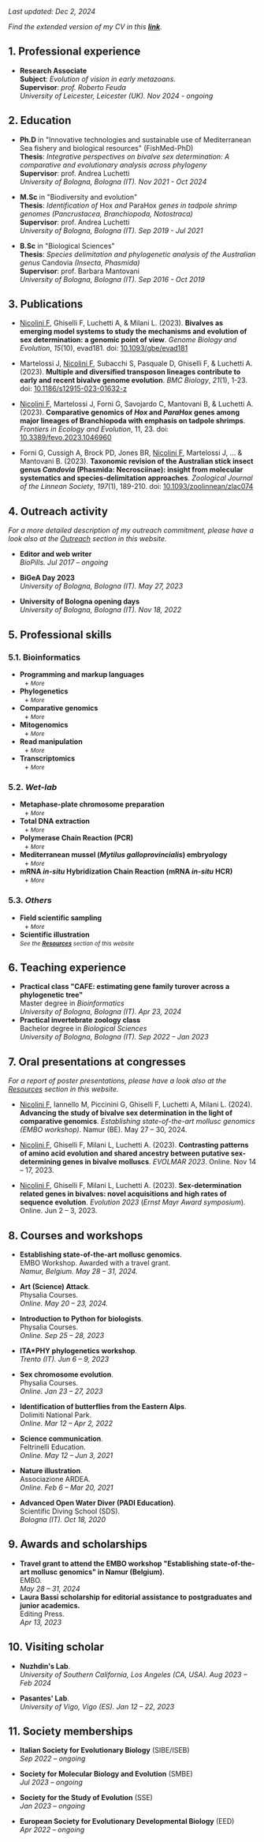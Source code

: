 <style>
summary {
  display: block;
}

/* Create a new custom triangle on the right side */
summary::before {
  margin-left: 1ch;
  display: inline-block;
  content: '+';
  transition: 0.2s;
}

details[open] > summary::before {
  transform: rotate(45deg);
}
</style>

*Last updated: Dec 2, 2024*

*Find the extended version of my CV in this **<a href="https://drive.google.com/file/d/1AtVbptyhfBHzxN-v-K8bItVa-xgiDXxv/view?usp=sharing" target="_blank">link</a>**.*

## 1. Professional experience
* **Research Associate**\
**Subject**: *Evolution of vision in early metazoans.*\
**Supervisor**: *prof. Roberto Feuda*\
*University of Leicester, Leicester (UK). Nov 2024 - ongoing*

## 2. Education

* **Ph.D** in "Innovative technologies and sustainable use of Mediterranean Sea fishery and biological resources" (FishMed-PhD)\
**Thesis**: *Integrative perspectives on bivalve sex determination: A comparative and evolutionary analysis across phylogeny*\
**Supervisor**: prof. Andrea Luchetti\
*University of Bologna, Bologna (IT). Nov 2021 - Oct 2024*

* **M.Sc** in "Biodiversity and evolution"\
**Thesis**: *Identification of* Hox *and* ParaHox *genes in tadpole shrimp genomes (Pancrustacea, Branchiopoda, Notostraca)*\
**Supervisor**: prof. Andrea Luchetti\
*University of Bologna, Bologna (IT). Sep 2019 - Jul 2021*

* **B.Sc** in "Biological Sciences"\
**Thesis**: *Species delimitation and phylogenetic analysis of the Australian genus* Candovia *(Insecta, Phasmida)*\
**Supervisor**: prof. Barbara Mantovani\
*University of Bologna, Bologna (IT). Sep 2016 - Oct 2019*

## 3. Publications

* <ins>Nicolini F</ins>, Ghiselli F, Luchetti A, & Milani L. (2023). **Bivalves as emerging model systems to study the mechanisms and evolution of sex determination: a genomic point of view**. *Genome Biology and Evolution*, *15*(10), evad181. doi: [10.1093/gbe/evad181](https://doi.org/10.1093/gbe/evad181)

* Martelossi J, <ins>Nicolini F</ins>, Subacchi S, Pasquale D, Ghiselli F, & Luchetti A. (2023). **Multiple and diversified transposon lineages contribute to early and recent bivalve genome evolution**. *BMC Biology*, *21*(1), 1-23. doi: [10.1186/s12915-023-01632-z](https://doi.org/10.1186/s12915-023-01632-z)

* <ins>Nicolini F</ins>, Martelossi J, Forni G, Savojardo C, Mantovani B, & Luchetti A. (2023). **Comparative genomics of *Hox* and *ParaHox* genes among major lineages of Branchiopoda with emphasis on tadpole shrimps**. *Frontiers in Ecology and Evolution*, 11, 23. doi: [10.3389/fevo.2023.1046960](https://doi.org/10.3389/fevo.2023.1046960)

* Forni G, Cussigh A, Brock PD, Jones BR, <ins>Nicolini F</ins>, Martelossi J, ... & Mantovani B. (2023). **Taxonomic revision of the Australian stick insect genus *Candovia* (Phasmida: Necrosciinae): insight from molecular systematics and species-delimitation approaches**. *Zoological Journal of the Linnean Society*, *197*(1), 189-210. doi: [10.1093/zoolinnean/zlac074](https://doi.org/10.1093/zoolinnean/zlac074)

## 4. Outreach activity

*For a more detailed description of my outreach commitment, please have a look also at the [Outreach](/outreach/) section in this website.*

* **Editor and web writer**\
  *BioPills. Jul 2017 – ongoing*

* **BiGeA Day 2023**\
  *University of Bologna, Bologna (IT). May 27, 2023*

* **University of Bologna opening days**\
  *University of Bologna, Bologna (IT). Nov 18, 2022*

## 5. Professional skills

### 5.1. Bioinformatics

<ul>
  <li><b>Programming and markup languages</b>
  <details>
    <summary><i><small> More</small></i></summary>
    <small>(beginner ▯▯▯▯▯ advantaced)</small>
    <ul>
      <li><code>bash</code><br />
        ▮▮▮▮▯</li>
      <li><code>R</code><br />
        ▮▮▮▯▯</li>
      <li><code>python</code><br />
        ▮▮▯▯▯</li>
      <li>LaTeX<br />
        ▮▮▯▯▯</li>
      <li><code>html</code><br />
        ▮▯▯▯▯</li>
    </ul>
  </details></li>

  <li><b>Phylogenetics</b>
  <details>
    <summary><i><small> More</small></i></summary>
    <ul>
      <li>ML phylogenetic analysis (<a href="https://github.com/iqtree/iqtree2" target="_blank"><code>IQTREE</code></a>, <a href="https://github.com/amkozlov/raxml-ng" target="_blank"><code>RAxML-NG</code></a>, <a href="http://www.microbesonline.org/fasttree/" target="_blank"><code>FastTree</code></a>)</li>
      <li>Bayesian phylogenetic analysis (<a href="https://nbisweden.github.io/MrBayes/" target="_blank"><code>MrBayes</code></a>, <a href="http://www.atgc-montpellier.fr/phylobayes/" target="_blank"><code>PhyloBayes</code></a>)</li>
      <li>Global alignment tools (<a href="https://mafft.cbrc.jp/alignment/software/" target="_blank"><code>MAFFT</code></a>, <a href="https://github.com/rcedgar/muscle" target="_blank"><code>MUSCLE</code></a>, <a href="http://www.clustal.org/omega/" target="_blank"><code>Clustal Omega</code></a>, <a href="http://trimal.cgenomics.org/" target="_blank"><code>trimAl</code></a>, <a href="https://home.cc.umanitoba.ca/~psgendb/doc/Castresana/Gblocks_documentation.html" target="_blank"><code>GBlocks</code></a>)</li>
      <li>Tree calibration (<a href="https://github.com/tothuhien/lsd2" target="_blank"><code>lsd2</code></a>, <a href="http://abacus.gene.ucl.ac.uk/software/paml.html" target="_blank"><code>MCMCTree</code></a>)</li>
      <li>Tree decomposition (<a href="https://github.com/JSdoubleL/DISCO" target="_blank"><code>DISCO</code></a>)</li>
    </ul>
  </details></li>

  <li><b>Comparative genomics</b>
  <details>
    <summary><i><small> More</small></i></summary>
    <ul>
      <li>Orthology inference (<a href="https://github.com/davidemms/OrthoFinder" target="_blank"><code>OrthoFinder</code></a>, <a href="https://github.com/xgrau/possvm-orthology" target="_blank"><code>Possvm</code></a>, <a href="https://github.com/hillerlab/TOGA" target="_blank"><code>TOGA</code></a>)</li>
      <li>Gene annotation (<a href="https://github.com/ncbi/blast_plus_docs" target="_blank"><code>BLAST</code></a>, <a href="https://github.com/bbuchfink/diamond" target="_blank"><code>DIAMOND</code></a>, <a href="https://github.com/EddyRivasLab/hmmer" target="_blank"><code>HMMER</code></a>, <a href="https://github.com/ebi-pf-team/interproscan" target="_blank"><code>InterProScan</code></a>, <a href="https://github.com/UCSC-LoweLab/tRNAscan-SE" target="_blank"><code>tRNAscan-SE</code></a>)</li>
      <li>Genome quality assessment (<a href="https://busco.ezlab.org/" target="_blank"><code>BUSCO</code></a>)</li>
      <li>Molecular evolution (<a href="http://abacus.gene.ucl.ac.uk/software/paml.html" target="_blank"><code>PAML</code></a>, <a href="http://hyphy.org/" target="_blank"><code>HyPhy</code></a>, <a href="https://github.com/for-giobbe/BASE" target="_blank"><code>BASE</code></a>, <a href="https://github.com/mrrlab/RRTree" target="_blank"><code>RRTree</code></a>)</li>
      <li>Gene family evolution (<a href="https://github.com/hahnlab/CAFE5" target="_blank"><code>CAFE5</code></a>, <a href="https://github.com/BenoitMorel/GeneRax" target="_blank"><code>GeneRax</code></a>)</li>
      <li>Gene macro-synteny (<a href="https://github.com/wyp1125/MCScanX" target="_blank"><code>MCScanX</code></a>/<a href="https://github.com/tanghaibao/jcvi" target="_blank"><code>JCVI</code></a>)</li>
      <li>Detection of sex-related loci (<a href="https://gitlab.in2p3.fr/sex-det-family/sex-detector" target="_blank"><code>SEX-DETector</code></a>, <a href="https://gitlab.in2p3.fr/sex-det-family/sdpop" target="_blank"><code>SDpop</code></a>)</li>
      <li>Other (<a href="https://github.com/NBISweden/AGAT" target="_blank"><code>AGAT</code></a>, <a href="https://github.com/gpertea/gffread" target="_blank"><code>GffRead</code></a>)</li>
    </ul>
  </details></li>

  <li><b>Mitogenomics</b>
  <details>
    <summary><i><small> More</small></i></summary>
    <ul>
      <li>Mitogenome assembly and annotation (<a href="https://github.com/marcelauliano/MitoHiFi" target="_blank"><code>MitoHiFi</code></a>, <a href="https://github.com/RemiAllio/MitoFinder" target="_blank"><code>MitoFinder</code></a>, <a href="https://github.com/RemiAllio/MitoFinder" target="_blank"><code>mitoRNA</code></a>)</li>
    </ul>
  </details></li>

  <li><b>Read manipulation</b>
  <details>
    <summary><i><small> More</small></i></summary>
    <ul>
      <li>Raw reads quality check (<a href="https://github.com/trinityrnaseq/trinityrnaseq/wiki" target="_blank"><code>FastQC</code></a>, <a href="https://multiqc.info/" target="_blank"><code>MultiQC</code></a>)</li>
      <li>Read trimming (<a href="https://github.com/usadellab/Trimmomatic" target="_blank"><code>trimmomatic</code></a>)</li>
      <li>Read mapping and filtering (<a href="https://github.com/BenLangmead/bowtie2" target="_blank"><code>Bowtie2</code></a>, <a href="https://github.com/alexdobin/STAR" target="_blank"><code>STAR</code></a>, <a href="https://github.com/mhammell-laboratory/TEtranscripts" target="_blank"><code>TEtranscripts</code></a>, <a href="https://github.com/gpertea/stringtie" target="_blank"><code>stringtie</code></a>, <a href="https://github.com/samtools/samtools" target="_blank"><code>samtools</code></a>)</li>
    </ul>
  </details></li>

  <li><b>Transcriptomics</b>
  <details>
    <summary><i><small> More</small></i></summary>
    <ul>
    <li>De-novo transcriptome assembly (<a href="https://github.com/trinityrnaseq/trinityrnaseq/wiki" target="_blank"><code>Trinity</code></a>)</li>
    <li>Gene differential expression (<a href="https://www.bioconductor.org/packages/release/bioc/html/NOISeq.html" target="_blank"><code>NOISeq</code></a>, <a href="https://bioconductor.org/packages/release/bioc/html/DESeq2.html" target="_blank"><code>DESeq2</code></a>, <a href="https://www.bioconductor.org/packages/release/bioc/html/maSigPro.html" target="_blank"><code>maSigPro</code></a>, <a href="https://bioconductor.org/packages/release/bioc/html/topGO.html" target="_blank"><code>topGO</code></a>)</li>
      </ul>
  </details></li>
  
</ul>

### 5.2. *Wet-lab*

<ul>
  <li><b>Metaphase-plate chromosome preparation</b>
  <details>
    <summary><i><small> More</small></i></summary>
    <ul>
      <li>Experience with bivalves and ants</li>
    </ul>
  </details></li>

  <li><b>Total DNA extraction</b>
    <details>
    <summary><i><small> More</small></i></summary>
    <ul>
      <li>Experience with insects</li>
    </ul>
  </details></li>

  <li><b>Polymerase Chain Reaction (PCR)</b>
    <details>
    <summary><i><small> More</small></i></summary>
    <ul>
      <li>Experience with insect mitochondrial and nuclear markers</li>
    </ul>
  </details></li>

  <li><b>Mediterranean mussel (<i>Mytilus galloprovincialis</i>) embryology</b>
    <details>
    <summary><i><small> More</small></i></summary>
    <ul>
      <li>Spawning induction by thermal shock</li>
      <li>Gamete collection and concentration</li>
      <li>Sperm mitochondria staining with <a href=https://www.thermofisher.com/order/catalog/product/M7512)>MitoTracker</a></li>
      <li><i>In-vitro</i> fertilization of eggs</li>
      <li>Embryo rearing in flasks or multi-well plates</li>
      <li>Estimation of survival rates</li>
    </ul>
  </details></li>

  <li><b>mRNA <i>in-situ</i> Hybridization Chain Reaction (mRNA <i>in-situ</i> HCR)</b>
    <details>
    <summary><i><small> More</small></i></summary>
    <ul>
      <li>Experience with whole-mount embryos of the Mediterranean mussel (<i>Mytilus galloprovincialis</i>)</li>
      <li>Probe design</li>
      <li>Multiplex experiments (up to four target genes), paired with DAPI and MitoTracker stainings</li>
      <li>Confocal imaging (main experience with Leica DMi8 paired with Stellaris 5 systems)</li>
    </ul>
  </details></li>

</ul>

### 5.3. *Others*

<ul>

  <li><b>Field scientific sampling</b>
    <details>
    <summary><i><small> More</small></i></summary>
    <ul>
      <li>Experience with termites, ants, and freshwater crustaceans</li>
      <li>Experience with mussels and oysters</li>
      <li>Field sample storing for subsequent DNA extraction (pure methanol) or mRNA extraction (RNAlater or Trizol)</li>
    </ul>
  </details></li>

  <li><b>Scientific illustration</b><br>
  <small><i>See the <a href=/resources/><b>Resources</b></a> section of this website</i></small></li>

</ul>

## 6. Teaching experience

* **Practical class "CAFE: estimating gene family turover across a phylogenetic tree"**\
  Master degree in *Bioinformatics*\
  *University of Bologna, Bologna (IT). Apr 23, 2024*
* **Practical invertebrate zoology class**\
  Bachelor degree in *Biological Sciences*\
  *University of Bologna, Bologna (IT). Sep 2022 – Jan 2023*

## 7. Oral presentations at congresses

*For a report of poster presentations, please have a look also at the [Resources](/resources/) section in this website.*

* <ins>Nicolini F</ins>, Iannello M, Piccinini G, Ghiselli F, Luchetti A, Milani L. (2024). **Advancing the study of
bivalve sex determination in the light of comparative genomics**. *Establishing state-of-the-art mollusc genomics
(EMBO workshop)*. Namur (BE). May 27 – 30, 2024.

* <ins>Nicolini F</ins>, Ghiselli F, Milani L, Luchetti A. (2023). **Contrasting patterns of amino acid evolution
and shared ancestry between putative sex-determining genes in bivalve molluscs**. *EVOLMAR 2023*. Online. Nov 14 – 17, 2023.
* <ins>Nicolini F</ins>, Ghiselli F, Milani L, Luchetti A. (2023). **Sex-determination related genes in bivalves: novel acquisitions and high rates of sequence evolution**. *Evolution 2023* (*Ernst Mayr Award symposium*). Online. Jun 2 – 3, 2023.

## 8. Courses and workshops

* **Establishing state-of-the-art mollusc genomics**.\
  EMBO Workshop. Awarded with a travel grant.\
  *Namur, Belgium. May 28 – 31, 2024.*

* **Art (Science) Attack**.\
  Physalia Courses.\
  *Online. May 20 – 23, 2024.*

* **Introduction to Python for biologists**.\
  Physalia Courses.\
  *Online. Sep 25 – 28, 2023*

* **ITA\*PHY phylogenetics workshop**.\
  *Trento (IT). Jun 6 – 9, 2023*

* **Sex chromosome evolution**.\
  Physalia Courses.\
  *Online. Jan 23 – 27, 2023*

* **Identification of butterflies from the Eastern Alps**.\
  Dolimiti National Park.\
  *Online. Mar 12 – Apr 2, 2022*

* **Science communication**.\
  Feltrinelli Education.\
  *Online. May 12 – Jun 3, 2021*

* **Nature illustration**.\
  Associazione ARDEA.\
  *Online. Feb 6 – Mar 20, 2021*

* **Advanced Open Water Diver (PADI Education)**.\
  Scientific Diving School (SDS).\
  *Bologna (IT). Oct 18, 2020*

## 9. Awards and scholarships

* **Travel grant to attend the EMBO workshop "Establishing state-of-the-art mollusc genomics" in Namur (Belgium).**\
  EMBO.\
  *May 28 – 31, 2024*
* **Laura Bassi scholarship for editorial assistance to postgraduates and junior academics.**\
  Editing Press.\
  *Apr 13, 2023*

## 10. Visiting scholar

* **Nuzhdin's Lab**.\
*University of Southern California, Los Angeles (CA, USA). Aug 2023 – Feb 2024*

* **Pasantes' Lab**.\
*University of Vigo, Vigo (ES). Jan 12 – 22, 2023*


## 11. Society memberships

* **Italian Society for Evolutionary Biology** (SIBE/ISEB)\
  *Sep 2022 – ongoing*

* **Society for Molecular Biology and Evolution** (SMBE)\
  *Jul 2023 – ongoing*

* **Society for the Study of Evolution** (SSE)\
  *Jan 2023 – ongoing*

* **European Society for Evolutionary Developmental Biology** (EED)\
  *Apr 2022 – ongoing*